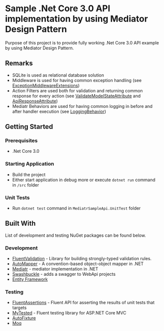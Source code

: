 # Sample .Net Core 3.0 API implementation by using Mediator Design Pattern

Purpose of this project is to provide fully working .Net Core 3.0 API example by using Mediator Design Pattern. 

## Remarks
- SQLite is used as relational database solution
- Middleware is used for having common exception handling (see [ExceptionMiddlewareExtensions](https://github.com/salihigde/mediatr-sample-api/blob/master/src/Middleware/Extensions/ExceptionMiddlewareExtensions.cs))
- Action Filters are used both for validation and returning common response for every action (see [ValidateModelStateAttribute](https://github.com/salihigde/mediatr-sample-api/blob/master/src/Filters/ValidateModelStateAttribute.cs) and [ApiResponseAttribute](https://github.com/salihigde/mediatr-sample-api/blob/master/src/Filters/ApiResponseAttribute.cs))
- Mediatr Behaviors are used for having common logging in before and after handler execution (see [LoggingBehavior](https://github.com/salihigde/mediatr-sample-api/blob/master/src/Handlers/Behaviors/LoggingBehavior.cs))  

## Getting Started

### Prerequisites
- .Net Core 3.0

### Starting Application
- Build the project
- Either start application in debug more or execute `dotnet run` command in `/src` folder

### Unit Tests
- Run `dotnet test` command in `MediatrSampleApi.UnitTest` folder

## Built With
List of development and testing NuGet packages can be found below.
### Development
- [FluentValidation](https://github.com/JeremySkinner/FluentValidation) - Library for building strongly-typed validation rules.
- [AutoMapper](https://github.com/AutoMapper/AutoMapper) - A convention-based object-object mapper in .NET
- [Mediatr](https://github.com/jbogard/MediatR) - mediator implementation in .NET
- [Swashbuckle](https://github.com/domaindrivendev/Swashbuckle) - adds a swagger to WebApi projects
- [Entity Framework](https://github.com/aspnet/EntityFrameworkCore)

### Testing
- [FluentAssertions](https://github.com/fluentassertions/fluentassertions) - Fluent API for asserting the results of unit tests that targets
- [MyTested](https://github.com/ivaylokenov/MyTested.AspNetCore.Mvc) - Fluent testing library for ASP.NET Core MVC
- [AutoFixture](https://github.com/AutoFixture/AutoFixture)
- [Moq](https://github.com/moq/moq4)
